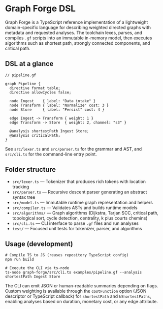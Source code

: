 ﻿# Graph Forge DSL

Graph Forge is a TypeScript reference implementation of a lightweight domain-specific language for describing weighted directed graphs with metadata and requested analyses. The toolchain lexes, parses, and compiles `.gf` scripts into an immutable in-memory model, then executes algorithms such as shortest path, strongly connected components, and critical path.

## DSL at a glance

```
// pipeline.gf

graph Pipeline {
  directive format table;
  directive allowCycles false;

  node Ingest    { label: "Data intake" }
  node Transform { label: "Normalize" cost: 3 }
  node Store     { label: "Persist" cost: 4 }

  edge Ingest -> Transform { weight: 1 }
  edge Transform -> Store  { weight: 2, channel: "s3" }

  @analysis shortestPath Ingest Store;
  @analysis criticalPath;
}
```

See `src/lexer.ts` and `src/parser.ts` for the grammar and AST, and `src/cli.ts` for the command-line entry point.

## Folder structure

- `src/lexer.ts` — Tokenizer that produces rich tokens with location tracking
- `src/parser.ts` — Recursive descent parser generating an abstract syntax tree
- `src/model.ts` — Immutable runtime graph representation and helpers
- `src/compiler.ts` — Validates ASTs and builds runtime models
- `src/algorithms/` — Graph algorithms (Dijkstra, Tarjan SCC, critical path,
  topological sort, cycle detection, centrality, k plus courts chemins)
- `src/cli.ts` — CLI interface to parse `.gf` files and run analyses
- `test/` — Focused unit tests for tokenizer, parser, and algorithms

## Usage (development)

```
# Compile TS to JS (reuses repository TypeScript config)
npm run build

# Execute the CLI via ts-node
ts-node graph-forge/src/cli.ts examples/pipeline.gf --analysis shortestPath Ingest Store
```

The CLI can emit JSON or human-readable summaries depending on flags. Custom
weighting is available through the `costFunction` option (JSON descriptor or
TypeScript callback) for `shortestPath` and `kShortestPaths`, enabling analyses
based on duration, monetary cost, or any edge attribute.
